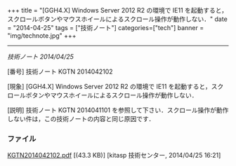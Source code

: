 +++
title = "[GGH4.X] Windows Server 2012 R2 の環境で IE11 を起動すると，スクロールボタンやマウスホイールによるスクロール操作が動作しない．"
date = "2014-04-25"
tags = ["技術ノート"]
categories=["tech"]
banner = "img/technote.jpg"
+++

--------------------------------------------------------------------------------------------------------------------------------

*技術ノート
2014/04/25*


[番号]
技術ノート KGTN 2014042102

[現象]
[GGH4.X] Windows Server 2012 R2 の環境で IE11
を起動すると，スクロールボタンやマウスホイールによるスクロール操作が動作しない．

[説明]
技術ノート KGTN 2014041101
を参照して下さい．スクロール操作が動作しない件は，この技術ノートの内容と同じ原因です．


### ファイル





[KGTN2014042102.pdf](http://techreport.kitasp.net/attachments/download/1666/KGTN2014042102.pdf)
 [(43.3 KB)] [kitasp 技術センター, 2014/04/25
16:21]
